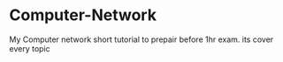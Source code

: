 # Computer-Network
My Computer network short tutorial to prepair before 1hr exam. its cover every topic  
